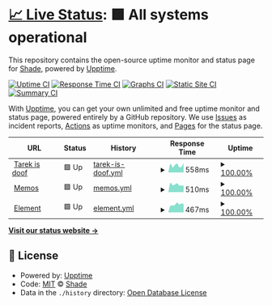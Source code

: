 # [📈 Live Status](https://Adrian-Bielefeldt.github.io/S3-3R): <!--live status--> **🟩 All systems operational**

This repository contains the open-source uptime monitor and status page for [Shade](https://Adrian-Bielefeldt.github.io/S3-3R), powered by [Upptime](https://github.com/upptime/upptime).

[![Uptime CI](https://github.com/Adrian-Bielefeldt/S3-3R/workflows/Uptime%20CI/badge.svg)](https://github.com/Adrian-Bielefeldt/S3-3R/actions?query=workflow%3A%22Uptime+CI%22)
[![Response Time CI](https://github.com/Adrian-Bielefeldt/S3-3R/workflows/Response%20Time%20CI/badge.svg)](https://github.com/Adrian-Bielefeldt/S3-3R/actions?query=workflow%3A%22Response+Time+CI%22)
[![Graphs CI](https://github.com/Adrian-Bielefeldt/S3-3R/workflows/Graphs%20CI/badge.svg)](https://github.com/Adrian-Bielefeldt/S3-3R/actions?query=workflow%3A%22Graphs+CI%22)
[![Static Site CI](https://github.com/Adrian-Bielefeldt/S3-3R/workflows/Static%20Site%20CI/badge.svg)](https://github.com/Adrian-Bielefeldt/S3-3R/actions?query=workflow%3A%22Static+Site+CI%22)
[![Summary CI](https://github.com/Adrian-Bielefeldt/S3-3R/workflows/Summary%20CI/badge.svg)](https://github.com/Adrian-Bielefeldt/S3-3R/actions?query=workflow%3A%22Summary+CI%22)

With [Upptime](https://upptime.js.org), you can get your own unlimited and free uptime monitor and status page, powered entirely by a GitHub repository. We use [Issues](https://github.com/Adrian-Bielefeldt/S3-3R/issues) as incident reports, [Actions](https://github.com/Adrian-Bielefeldt/S3-3R/actions) as uptime monitors, and [Pages](https://Adrian-Bielefeldt.github.io/S3-3R) for the status page.

<!--start: status pages-->
<!-- This summary is generated by Upptime (https://github.com/upptime/upptime) -->
<!-- Do not edit this manually, your changes will be overwritten -->
<!-- prettier-ignore -->
| URL | Status | History | Response Time | Uptime |
| --- | ------ | ------- | ------------- | ------ |
| <img alt="" src="https://icons.duckduckgo.com/ip3/bielefeldt.berlin.ico" height="13"> [Tarek is doof](https://bielefeldt.berlin) | 🟩 Up | [tarek-is-doof.yml](https://github.com/Adrian-Bielefeldt/S3-3R/commits/HEAD/history/tarek-is-doof.yml) | <details><summary><img alt="Response time graph" src="./graphs/tarek-is-doof/response-time-week.png" height="20"> 558ms</summary><br><a href="https://Adrian-Bielefeldt.github.io/S3-3R/history/tarek-is-doof"><img alt="Response time 546" src="https://img.shields.io/endpoint?url=https%3A%2F%2Fraw.githubusercontent.com%2FAdrian-Bielefeldt%2FS3-3R%2FHEAD%2Fapi%2Ftarek-is-doof%2Fresponse-time.json"></a><br><a href="https://Adrian-Bielefeldt.github.io/S3-3R/history/tarek-is-doof"><img alt="24-hour response time 745" src="https://img.shields.io/endpoint?url=https%3A%2F%2Fraw.githubusercontent.com%2FAdrian-Bielefeldt%2FS3-3R%2FHEAD%2Fapi%2Ftarek-is-doof%2Fresponse-time-day.json"></a><br><a href="https://Adrian-Bielefeldt.github.io/S3-3R/history/tarek-is-doof"><img alt="7-day response time 558" src="https://img.shields.io/endpoint?url=https%3A%2F%2Fraw.githubusercontent.com%2FAdrian-Bielefeldt%2FS3-3R%2FHEAD%2Fapi%2Ftarek-is-doof%2Fresponse-time-week.json"></a><br><a href="https://Adrian-Bielefeldt.github.io/S3-3R/history/tarek-is-doof"><img alt="30-day response time 547" src="https://img.shields.io/endpoint?url=https%3A%2F%2Fraw.githubusercontent.com%2FAdrian-Bielefeldt%2FS3-3R%2FHEAD%2Fapi%2Ftarek-is-doof%2Fresponse-time-month.json"></a><br><a href="https://Adrian-Bielefeldt.github.io/S3-3R/history/tarek-is-doof"><img alt="1-year response time 546" src="https://img.shields.io/endpoint?url=https%3A%2F%2Fraw.githubusercontent.com%2FAdrian-Bielefeldt%2FS3-3R%2FHEAD%2Fapi%2Ftarek-is-doof%2Fresponse-time-year.json"></a></details> | <details><summary><a href="https://Adrian-Bielefeldt.github.io/S3-3R/history/tarek-is-doof">100.00%</a></summary><a href="https://Adrian-Bielefeldt.github.io/S3-3R/history/tarek-is-doof"><img alt="All-time uptime 100.00%" src="https://img.shields.io/endpoint?url=https%3A%2F%2Fraw.githubusercontent.com%2FAdrian-Bielefeldt%2FS3-3R%2FHEAD%2Fapi%2Ftarek-is-doof%2Fuptime.json"></a><br><a href="https://Adrian-Bielefeldt.github.io/S3-3R/history/tarek-is-doof"><img alt="24-hour uptime 100.00%" src="https://img.shields.io/endpoint?url=https%3A%2F%2Fraw.githubusercontent.com%2FAdrian-Bielefeldt%2FS3-3R%2FHEAD%2Fapi%2Ftarek-is-doof%2Fuptime-day.json"></a><br><a href="https://Adrian-Bielefeldt.github.io/S3-3R/history/tarek-is-doof"><img alt="7-day uptime 100.00%" src="https://img.shields.io/endpoint?url=https%3A%2F%2Fraw.githubusercontent.com%2FAdrian-Bielefeldt%2FS3-3R%2FHEAD%2Fapi%2Ftarek-is-doof%2Fuptime-week.json"></a><br><a href="https://Adrian-Bielefeldt.github.io/S3-3R/history/tarek-is-doof"><img alt="30-day uptime 100.00%" src="https://img.shields.io/endpoint?url=https%3A%2F%2Fraw.githubusercontent.com%2FAdrian-Bielefeldt%2FS3-3R%2FHEAD%2Fapi%2Ftarek-is-doof%2Fuptime-month.json"></a><br><a href="https://Adrian-Bielefeldt.github.io/S3-3R/history/tarek-is-doof"><img alt="1-year uptime 100.00%" src="https://img.shields.io/endpoint?url=https%3A%2F%2Fraw.githubusercontent.com%2FAdrian-Bielefeldt%2FS3-3R%2FHEAD%2Fapi%2Ftarek-is-doof%2Fuptime-year.json"></a></details>
| <img alt="" src="https://icons.duckduckgo.com/ip3/memos.bielefeldt.berlin.ico" height="13"> [Memos](https://memos.bielefeldt.berlin/explore) | 🟩 Up | [memos.yml](https://github.com/Adrian-Bielefeldt/S3-3R/commits/HEAD/history/memos.yml) | <details><summary><img alt="Response time graph" src="./graphs/memos/response-time-week.png" height="20"> 510ms</summary><br><a href="https://Adrian-Bielefeldt.github.io/S3-3R/history/memos"><img alt="Response time 578" src="https://img.shields.io/endpoint?url=https%3A%2F%2Fraw.githubusercontent.com%2FAdrian-Bielefeldt%2FS3-3R%2FHEAD%2Fapi%2Fmemos%2Fresponse-time.json"></a><br><a href="https://Adrian-Bielefeldt.github.io/S3-3R/history/memos"><img alt="24-hour response time 445" src="https://img.shields.io/endpoint?url=https%3A%2F%2Fraw.githubusercontent.com%2FAdrian-Bielefeldt%2FS3-3R%2FHEAD%2Fapi%2Fmemos%2Fresponse-time-day.json"></a><br><a href="https://Adrian-Bielefeldt.github.io/S3-3R/history/memos"><img alt="7-day response time 510" src="https://img.shields.io/endpoint?url=https%3A%2F%2Fraw.githubusercontent.com%2FAdrian-Bielefeldt%2FS3-3R%2FHEAD%2Fapi%2Fmemos%2Fresponse-time-week.json"></a><br><a href="https://Adrian-Bielefeldt.github.io/S3-3R/history/memos"><img alt="30-day response time 558" src="https://img.shields.io/endpoint?url=https%3A%2F%2Fraw.githubusercontent.com%2FAdrian-Bielefeldt%2FS3-3R%2FHEAD%2Fapi%2Fmemos%2Fresponse-time-month.json"></a><br><a href="https://Adrian-Bielefeldt.github.io/S3-3R/history/memos"><img alt="1-year response time 578" src="https://img.shields.io/endpoint?url=https%3A%2F%2Fraw.githubusercontent.com%2FAdrian-Bielefeldt%2FS3-3R%2FHEAD%2Fapi%2Fmemos%2Fresponse-time-year.json"></a></details> | <details><summary><a href="https://Adrian-Bielefeldt.github.io/S3-3R/history/memos">100.00%</a></summary><a href="https://Adrian-Bielefeldt.github.io/S3-3R/history/memos"><img alt="All-time uptime 100.00%" src="https://img.shields.io/endpoint?url=https%3A%2F%2Fraw.githubusercontent.com%2FAdrian-Bielefeldt%2FS3-3R%2FHEAD%2Fapi%2Fmemos%2Fuptime.json"></a><br><a href="https://Adrian-Bielefeldt.github.io/S3-3R/history/memos"><img alt="24-hour uptime 100.00%" src="https://img.shields.io/endpoint?url=https%3A%2F%2Fraw.githubusercontent.com%2FAdrian-Bielefeldt%2FS3-3R%2FHEAD%2Fapi%2Fmemos%2Fuptime-day.json"></a><br><a href="https://Adrian-Bielefeldt.github.io/S3-3R/history/memos"><img alt="7-day uptime 100.00%" src="https://img.shields.io/endpoint?url=https%3A%2F%2Fraw.githubusercontent.com%2FAdrian-Bielefeldt%2FS3-3R%2FHEAD%2Fapi%2Fmemos%2Fuptime-week.json"></a><br><a href="https://Adrian-Bielefeldt.github.io/S3-3R/history/memos"><img alt="30-day uptime 100.00%" src="https://img.shields.io/endpoint?url=https%3A%2F%2Fraw.githubusercontent.com%2FAdrian-Bielefeldt%2FS3-3R%2FHEAD%2Fapi%2Fmemos%2Fuptime-month.json"></a><br><a href="https://Adrian-Bielefeldt.github.io/S3-3R/history/memos"><img alt="1-year uptime 100.00%" src="https://img.shields.io/endpoint?url=https%3A%2F%2Fraw.githubusercontent.com%2FAdrian-Bielefeldt%2FS3-3R%2FHEAD%2Fapi%2Fmemos%2Fuptime-year.json"></a></details>
| <img alt="" src="https://icons.duckduckgo.com/ip3/element.bielefeldt.berlin.ico" height="13"> [Element](https://element.bielefeldt.berlin/#/welcome) | 🟩 Up | [element.yml](https://github.com/Adrian-Bielefeldt/S3-3R/commits/HEAD/history/element.yml) | <details><summary><img alt="Response time graph" src="./graphs/element/response-time-week.png" height="20"> 467ms</summary><br><a href="https://Adrian-Bielefeldt.github.io/S3-3R/history/element"><img alt="Response time 586" src="https://img.shields.io/endpoint?url=https%3A%2F%2Fraw.githubusercontent.com%2FAdrian-Bielefeldt%2FS3-3R%2FHEAD%2Fapi%2Felement%2Fresponse-time.json"></a><br><a href="https://Adrian-Bielefeldt.github.io/S3-3R/history/element"><img alt="24-hour response time 504" src="https://img.shields.io/endpoint?url=https%3A%2F%2Fraw.githubusercontent.com%2FAdrian-Bielefeldt%2FS3-3R%2FHEAD%2Fapi%2Felement%2Fresponse-time-day.json"></a><br><a href="https://Adrian-Bielefeldt.github.io/S3-3R/history/element"><img alt="7-day response time 467" src="https://img.shields.io/endpoint?url=https%3A%2F%2Fraw.githubusercontent.com%2FAdrian-Bielefeldt%2FS3-3R%2FHEAD%2Fapi%2Felement%2Fresponse-time-week.json"></a><br><a href="https://Adrian-Bielefeldt.github.io/S3-3R/history/element"><img alt="30-day response time 508" src="https://img.shields.io/endpoint?url=https%3A%2F%2Fraw.githubusercontent.com%2FAdrian-Bielefeldt%2FS3-3R%2FHEAD%2Fapi%2Felement%2Fresponse-time-month.json"></a><br><a href="https://Adrian-Bielefeldt.github.io/S3-3R/history/element"><img alt="1-year response time 586" src="https://img.shields.io/endpoint?url=https%3A%2F%2Fraw.githubusercontent.com%2FAdrian-Bielefeldt%2FS3-3R%2FHEAD%2Fapi%2Felement%2Fresponse-time-year.json"></a></details> | <details><summary><a href="https://Adrian-Bielefeldt.github.io/S3-3R/history/element">100.00%</a></summary><a href="https://Adrian-Bielefeldt.github.io/S3-3R/history/element"><img alt="All-time uptime 100.00%" src="https://img.shields.io/endpoint?url=https%3A%2F%2Fraw.githubusercontent.com%2FAdrian-Bielefeldt%2FS3-3R%2FHEAD%2Fapi%2Felement%2Fuptime.json"></a><br><a href="https://Adrian-Bielefeldt.github.io/S3-3R/history/element"><img alt="24-hour uptime 100.00%" src="https://img.shields.io/endpoint?url=https%3A%2F%2Fraw.githubusercontent.com%2FAdrian-Bielefeldt%2FS3-3R%2FHEAD%2Fapi%2Felement%2Fuptime-day.json"></a><br><a href="https://Adrian-Bielefeldt.github.io/S3-3R/history/element"><img alt="7-day uptime 100.00%" src="https://img.shields.io/endpoint?url=https%3A%2F%2Fraw.githubusercontent.com%2FAdrian-Bielefeldt%2FS3-3R%2FHEAD%2Fapi%2Felement%2Fuptime-week.json"></a><br><a href="https://Adrian-Bielefeldt.github.io/S3-3R/history/element"><img alt="30-day uptime 100.00%" src="https://img.shields.io/endpoint?url=https%3A%2F%2Fraw.githubusercontent.com%2FAdrian-Bielefeldt%2FS3-3R%2FHEAD%2Fapi%2Felement%2Fuptime-month.json"></a><br><a href="https://Adrian-Bielefeldt.github.io/S3-3R/history/element"><img alt="1-year uptime 100.00%" src="https://img.shields.io/endpoint?url=https%3A%2F%2Fraw.githubusercontent.com%2FAdrian-Bielefeldt%2FS3-3R%2FHEAD%2Fapi%2Felement%2Fuptime-year.json"></a></details>

<!--end: status pages-->

[**Visit our status website →**](https://Adrian-Bielefeldt.github.io/S3-3R)

## 📄 License

- Powered by: [Upptime](https://github.com/upptime/upptime)
- Code: [MIT](./LICENSE) © [Shade](https://Adrian-Bielefeldt.github.io/S3-3R)
- Data in the `./history` directory: [Open Database License](https://opendatacommons.org/licenses/odbl/1-0/)
